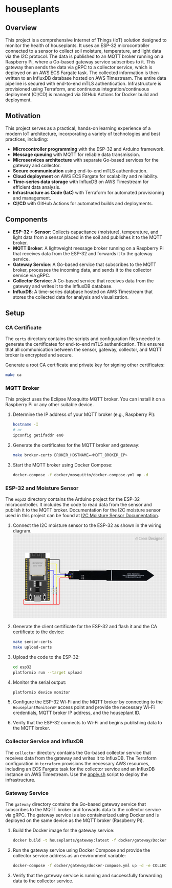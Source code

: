 # houseplants

## Overview

This project is a comprehensive Internet of Things (IoT) solution designed to monitor the health of houseplants. It uses an ESP-32 microcontroller connected to a sensor to collect soil moisture, temperature, and light data via the I2C protocol. The data is published to an MQTT broker running on a Raspberry Pi, where a Go-based gateway service subscribes to it. This gateway then sends the data via gRPC to a collector service, which is deployed on an AWS ECS Fargate task. The collected information is then written to an InfluxDB database hosted on AWS Timestream. The entire data pipeline is secured with end-to-end mTLS authentication. Infrastructure is provisioned using Terraform, and continuous integration/continuous deployment (CI/CD) is managed via GitHub Actions for Docker build and deployment.

## Motivation

This project serves as a practical, hands-on learning experience of a modern IoT architecture, incorporating a variety of technologies and best practices, including:

- **Microcontroller programming** with the ESP-32 and Arduino framework.
- **Message queuing** with MQTT for reliable data transmission.
- **Microservices architecture** with separate Go-based services for the gateway and collector.
- **Secure communication** using end-to-end mTLS authentication.
- **Cloud deployment** on AWS ECS Fargate for scalability and reliability.
- **Time-series data storage** with InfluxDB on AWS Timestream for efficient data analysis.
- **Infrastructure as Code (IaC)** with Terraform for automated provisioning and management.
- **CI/CD** with GitHub Actions for automated builds and deployments.

## Components

- **ESP-32 + Sensor**: Collects capacitance (moisture), temperature, and light data from a sensor placed in the soil and publishes it to the MQTT broker.
- **MQTT Broker**: A lightweight message broker running on a Raspberry Pi that receives data from the ESP-32 and forwards it to the gateway service.
- **Gateway Service**: A Go-based service that subscribes to the MQTT broker, processes the incoming data, and sends it to the collector service via gRPC.
- **Collector Service**: A Go-based service that receives data from the gateway and writes it to the InfluxDB database.
- **InfluxDB**: A time-series database hosted on AWS Timestream that stores the collected data for analysis and visualization.

## Setup

### CA Certificate

The `certs` directory contains the scripts and configuration files needed to generate the certificates for end-to-end mTLS authentication. This ensures that all communication between the sensor, gateway, collector, and MQTT broker is encrypted and secure.

Generate a root CA certificate and private key for signing other certificates:

```bash
make ca
```

### MQTT Broker

This project uses the Eclipse Mosquitto MQTT broker. You can install it on a Raspberry Pi or any other suitable device.

1. Determine the IP address of your MQTT broker (e.g., Raspberry Pi):

    ```bash
    hostname -I
    # or
    ipconfig getifaddr en0
    ```

2. Generate the certificates for the MQTT broker and gateway:

    ```bash
    make broker-certs BROKER_HOSTNAME=<MQTT_BROKER_IP>
    ```

3. Start the MQTT broker using Docker Compose:

    ```bash
    docker-compose -f docker/mosquitto/docker-compose.yml up -d
    ```

### ESP-32 and Moisture Sensor

The `esp32` directory contains the Arduino project for the ESP-32 microcontroller. It includes the code to read data from the sensor and publish it to the MQTT broker. Documentation for the I2C moisture sensor used in this project can be found at [I2C Moisture Sensor Documentation](https://github.com/Miceuz/i2c-moisture-sensor/tree/master).

1. Connect the I2C moisture sensor to the ESP-32 as shown in the wiring diagram.
    ![wiring](./img/wiring.png)

2. Generate the client certificate for the ESP-32 and flash it and the CA certificate to the device:

    ```bash
    make sensor-certs
    make upload-certs
    ```

3. Upload the code to the ESP-32:

    ```bash
    cd esp32
    platformio run --target upload
    ```

4. Monitor the serial output:

    ```bash
    platformio device monitor
    ```

5. Configure the ESP-32 Wi-Fi and the MQTT broker by connecting to the `HouseplantMonitorAP` access point and provide the necessary Wi-Fi credentials, MQTT broker IP address, and the houseplant ID.

6. Verify that the ESP-32 connects to Wi-Fi and begins publishing data to the MQTT broker.

### Collector Service and InfluxDB

The `collector` directory contains the Go-based collector service that receives data from the gateway and writes it to InfluxDB. The Terraform configuration in `terraform` provisions the necessary AWS resources, including an ECS Fargate task for the collector service and an InfluxDB instance on AWS Timestream. Use the [apply.sh](./terraform/apply.sh) script to deploy the infrastructure.

### Gateway Service

The `gateway` directory contains the Go-based gateway service that subscribes to the MQTT broker and forwards data to the collector service via gRPC. The gateway service is also containerized using Docker and is deployed on the same device as the MQTT broker (Raspberry Pi).

1. Build the Docker image for the gateway service:

    ```bash
    docker build -t houseplants/gateway:latest -f docker/gateway/Dockerfile .
    ```

2. Run the gateway service using Docker Compose and provide the collector service address as an environment variable:

    ```bash
    docker-compose -f docker/gateway/docker-compose.yml up -d -e COLLECTOR_ADDR=<COLLECTOR_SERVICE_ADDRESS>
    ```

3. Verify that the gateway service is running and successfully forwarding data to the collector service.
